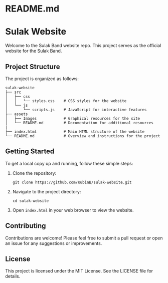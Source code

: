 # README.md

# Sulak Website

Welcome to the Sulak Band website repo. This project serves as the official website for the Sulak Band.

## Project Structure

The project is organized as follows:

```
sulak-website
├── src
│   ├── css
│   │   └── styles.css    # CSS styles for the website
│   └── js
│       └── scripts.js    # JavaScript for interactive features
├── assets
│   ├── Images            # Graphical resources for the site
│   └── README.md         # Documentation for additional resources
|
├── index.html            # Main HTML structure of the website
└── README.md             # Overview and instructions for the project
```

## Getting Started

To get a local copy up and running, follow these simple steps:

1. Clone the repository:
   ```
   git clone https://github.com/KubinB/sulak-website.git
   ```

2. Navigate to the project directory:
   ```
   cd sulak-website
   ```

3. Open `index.html` in your web browser to view the website.

## Contributing

Contributions are welcome! Please feel free to submit a pull request or open an issue for any suggestions or improvements.

## License

This project is licensed under the MIT License. See the LICENSE file for details.
